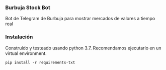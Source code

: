 ### Burbuja Stock Bot

Bot de Telegram de Burbuja para mostrar mercados de valores a tiempo real

### Instalación

Construído y testeado usando python 3.7. Recomendamos ejecutarlo en un virtual environment.

``pip install -r requirements-txt``